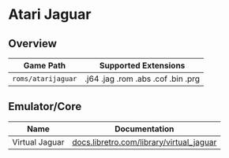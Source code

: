 # Atari Jaguar

## Overview

| Game Path | Supported Extensions |
| --- | --- |
| `roms/atarijaguar` | .j64 .jag .rom .abs .cof .bin .prg |

## Emulator/Core

| Name | Documentation |
| --- | --- |
| Virtual Jaguar | [docs.libretro.com/library/virtual_jaguar](https://docs.libretro.com/library/virtual_jaguar/) |